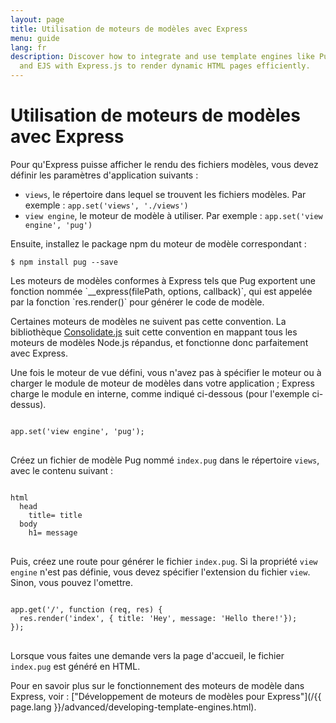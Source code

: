 ```yaml
---
layout: page
title: Utilisation de moteurs de modèles avec Express
menu: guide
lang: fr
description: Discover how to integrate and use template engines like Pug, Handlebars,
  and EJS with Express.js to render dynamic HTML pages efficiently.
---
```


# Utilisation de moteurs de modèles avec Express

Pour qu'Express puisse afficher le rendu des fichiers modèles, vous devez définir les paramètres d'application suivants :

* `views`, le répertoire dans lequel se trouvent les fichiers modèles. Par exemple : `app.set('views', './views')`
* `view engine`, le moteur de modèle à utiliser. Par exemple : `app.set('view engine', 'pug')`

Ensuite, installez le package npm du moteur de modèle correspondant :

```console
$ npm install pug --save
```

<div class="doc-box doc-notice" markdown="1">
Les moteurs de modèles conformes à Express tels que Pug exportent une fonction nommée `__express(filePath, options, callback)`, qui est appelée par la fonction `res.render()` pour générer le code de modèle.

Certaines moteurs de modèles ne suivent pas cette convention. La bibliothèque [Consolidate.js](https://www.npmjs.org/package/consolidate) suit cette convention en mappant tous les moteurs de modèles Node.js répandus, et fonctionne donc parfaitement avec Express.
</div>

Une fois le moteur de vue défini, vous n'avez pas à spécifier le moteur ou à charger le module de moteur de modèles dans votre application ; Express charge le module en interne, comme indiqué ci-dessous (pour l'exemple ci-dessus).

<pre>
<code class="language-javascript" translate="no">
app.set('view engine', 'pug');
</code>
</pre>

Créez un fichier de modèle Pug nommé `index.pug` dans le répertoire `views`, avec le contenu suivant :

<pre>
<code class="language-javascript" translate="no">
html
  head
    title= title
  body
    h1= message
</code>
</pre>

Puis, créez une route pour générer le fichier `index.pug`. Si la propriété `view engine` n'est pas définie, vous devez spécifier l'extension du fichier `view`. Sinon, vous pouvez l'omettre.

<pre>
<code class="language-javascript" translate="no">
app.get('/', function (req, res) {
  res.render('index', { title: 'Hey', message: 'Hello there!'});
});
</code>
</pre>

Lorsque vous faites une demande vers la page d'accueil, le fichier `index.pug` est généré en HTML.

Pour en savoir plus sur le fonctionnement des moteurs de modèle dans Express, voir : ["Développement de moteurs de modèles pour Express"](/{{ page.lang }}/advanced/developing-template-engines.html).
